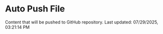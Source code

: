 # Auto Push File

Content that will be pushed to GitHub repository.
Last updated: 07/29/2025, 03:21:14 PM